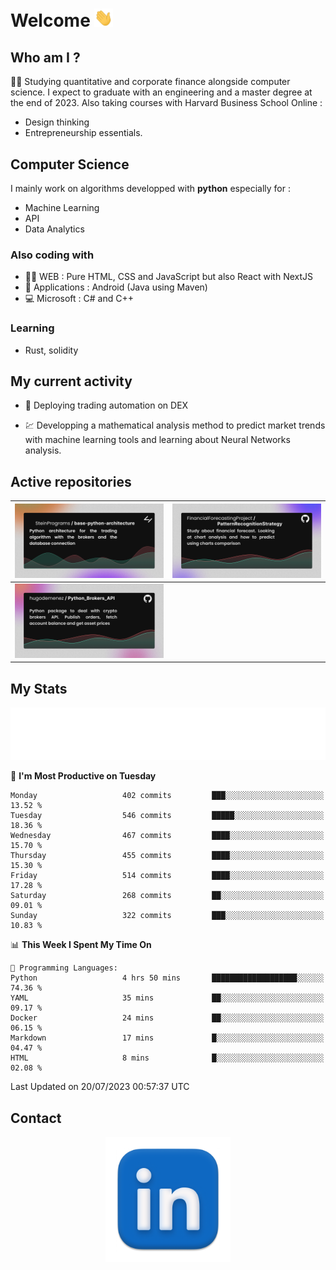 # Welcome <img src="assets/hello.gif" width="30px"/>

## Who am I ?

:man_student: Studying quantitative and corporate finance alongside computer science.
I expect to graduate with an engineering and a master degree at the end of 2023.
Also taking courses with Harvard Business School Online :

* Design thinking
* Entrepreneurship essentials.

## Computer Science

I mainly work on algorithms developped with **python** especially for :

* Machine Learning
* API
* Data Analytics

### Also coding with

* :man_technologist: WEB : Pure HTML, CSS and JavaScript but also React with NextJS
* :iphone: Applications : Android (Java using Maven)
* :computer: Microsoft : C# and C++

### Learning

* Rust, solidity

## My current activity

* :rocket: Deploying trading automation on DEX

* :chart: Developping a mathematical analysis method to predict market trends with machine learning tools and learning about Neural Networks analysis.

## Active repositories

|[![Python Trading Algorithm](assets/base_python_architecture.png)](https://github.com/SteinPrograms/base-python-architecture)|[![Quantitative Prediction](assets/pattern_recognition_strategy.png)](https://github.com/FinancialForecastingProject/PatternRecognitionStrategy.git)|
| ------------- | ------------- |
|[![Broker SDK](assets/python_brokers_api.png)](https://github.com/hugodemenez/Python_Brokers_API)||

## My Stats

<p align=center>
<img src="metrics.plugin.wakatime.svg" alt="Metrics">
</p>

<!--START_SECTION:waka-->
📅 **I'm Most Productive on Tuesday** 

```text
Monday                   402 commits         ███░░░░░░░░░░░░░░░░░░░░░░   13.52 % 
Tuesday                  546 commits         █████░░░░░░░░░░░░░░░░░░░░   18.36 % 
Wednesday                467 commits         ████░░░░░░░░░░░░░░░░░░░░░   15.70 % 
Thursday                 455 commits         ████░░░░░░░░░░░░░░░░░░░░░   15.30 % 
Friday                   514 commits         ████░░░░░░░░░░░░░░░░░░░░░   17.28 % 
Saturday                 268 commits         ██░░░░░░░░░░░░░░░░░░░░░░░   09.01 % 
Sunday                   322 commits         ███░░░░░░░░░░░░░░░░░░░░░░   10.83 % 
```


📊 **This Week I Spent My Time On** 

```text
💬 Programming Languages: 
Python                   4 hrs 50 mins       ███████████████████░░░░░░   74.36 % 
YAML                     35 mins             ██░░░░░░░░░░░░░░░░░░░░░░░   09.17 % 
Docker                   24 mins             ██░░░░░░░░░░░░░░░░░░░░░░░   06.15 % 
Markdown                 17 mins             █░░░░░░░░░░░░░░░░░░░░░░░░   04.47 % 
HTML                     8 mins              █░░░░░░░░░░░░░░░░░░░░░░░░   02.08 % 
```


 Last Updated on 20/07/2023 00:57:37 UTC
<!--END_SECTION:waka-->

## Contact

<p align=center >
<a href="https://www.linkedin.com/in/hugo-demenez/">
<picture>
  <source media="(prefers-color-scheme: dark)" srcset="assets/linkedin_light.png">
  <img height="200px" width="200px" alt="Linkedin link" src="assets/linkedin.png">
</picture>
</a>
</p>
